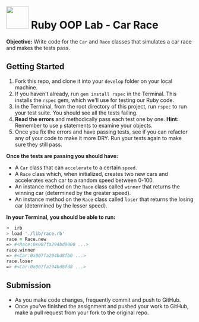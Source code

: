 # <img src="https://cloud.githubusercontent.com/assets/7833470/10899314/63829980-8188-11e5-8cdd-4ded5bcb6e36.png" height="60"> Ruby OOP Lab - Car Race

**Objective:** Write code for the `Car` and `Race` classes that simulates a car race and makes the tests pass.

## Getting Started

1. Fork this repo, and clone it into your `develop` folder on your local machine.
2. If you haven't already, run `gem install rspec` in the Terminal. This installs the `rspec` gem, which we'll use for testing our Ruby code.
3. In the Terminal, from the root directory of this project, run `rspec` to run your test suite. You should see all the tests failing.
4. **Read the errors** and methodically pass each test one by one. **Hint:** Remember to use `p` statements to examine your objects.
5. Once you fix the errors and have passing tests, see if you can refactor any of your code to make it more DRY. Run your tests again to make sure they still pass.

**Once the tests are passing you should have:**

* A `Car` class that can `accelerate` to a certain `speed`.
* A `Race` class which, when initialized, creates two new cars and accelerates each car to a random speed between 0-100.
* An instance method on the `Race` class called `winner` that returns the winning car (determined by the greater speed).
* An instance method on the `Race` class called `loser` that returns the losing car (determined by the lesser speed).

**In your Terminal, you should be able to run:**

```zsh
➜  irb
> load './lib/race.rb'
race = Race.new
=> #<Race:0x007fa294bd9000 ...>
race.winner
=> #<Car:0x007fa294bd8fb0 ...>
race.loser
=> #<Car:0x007fa294bd8fd8 ...>
```

## Submission

* As you make code changes, frequently commit and push to GitHub.
* Once you've finished the assignment and pushed your work to GitHub, make a pull request from your fork to the original repo.
